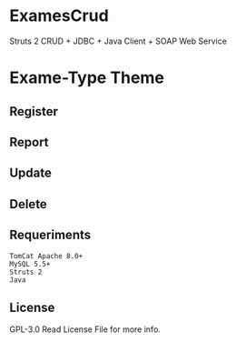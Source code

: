 # ExamesCrud
Struts 2 CRUD + JDBC + Java Client + SOAP Web Service

# Exame-Type Theme

## Register

## Report

## Update

## Delete

## Requeriments
```
TomCat Apache 8.0+
MySQL 5.5+
Struts 2
Java
```

## License
GPL-3.0
Read License File for more info.
